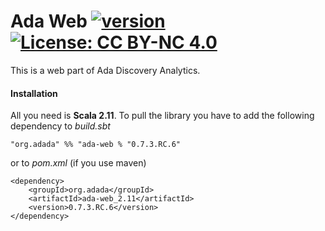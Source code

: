 # Ada Web [![version](https://img.shields.io/badge/version-0.7.3.RC.6-green.svg)](https://ada-discovery.org) [![License: CC BY-NC 4.0](https://img.shields.io/badge/License-CC%20BY--NC%203.0-lightgrey.svg)](https://creativecommons.org/licenses/by-nc/3.0/)

This is a web part of Ada Discovery Analytics.

#### Installation

All you need is **Scala 2.11**. To pull the library you have to add the following dependency to *build.sbt*

```
"org.adada" %% "ada-web % "0.7.3.RC.6"
```

or to *pom.xml* (if you use maven)

```
<dependency>
    <groupId>org.adada</groupId>
    <artifactId>ada-web_2.11</artifactId>
    <version>0.7.3.RC.6</version>
</dependency>
```